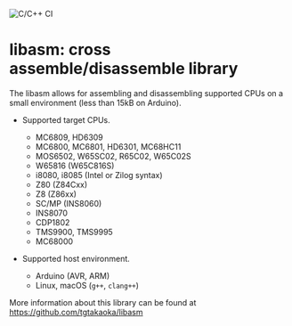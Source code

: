![C/C++ CI](https://github.com/tgtakaoka/libasm/workflows/C/C++%20CI/badge.svg)

# libasm: cross assemble/disassemble library

The libasm allows for assembling and disassembling supported CPUs on a
small environment (less than 15kB on Arduino).

* Supported target CPUs.
  - MC6809, HD6309
  - MC6800, MC6801, HD6301, MC68HC11
  - MOS6502, W65SC02, R65C02, W65C02S
  - W65816 (W65C816S)
  - i8080, i8085 (Intel or Zilog syntax)
  - Z80 (Z84Cxx)
  - Z8 (Z86xx)
  - SC/MP (INS8060)
  - INS8070
  - CDP1802
  - TMS9900, TMS9995
  - MC68000

* Supported host environment.
  - Arduino (AVR, ARM)
  - Linux, macOS (`g++`, `clang++`)

More information about this library can be found at
https://github.com/tgtakaoka/libasm
